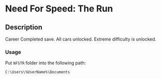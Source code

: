 # Need For Speed: The Run

## Description

Career Completed save. All cars unlocked. Extreme difficulty is unlocked.

### Usage

Put `NFSTR` folder into the following path:

```
C:\Users\%UserName%\Documents
```